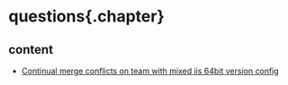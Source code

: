 ﻿
# questions{.chapter}

## content

- [Continual merge conflicts on team with mixed iis 64bit version config](merge_conflicts_team_iis_express_64bit_config.md)
